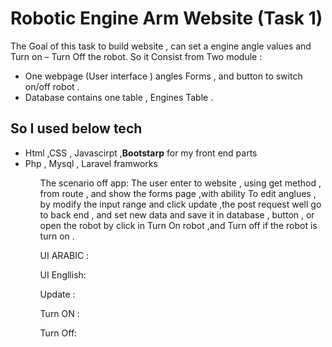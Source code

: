<h1>Robotic Engine Arm Website (Task 1)</h1>
<p>
The Goal of this task to build website , can set a engine angle values and Turn on – Turn Off the robot. 
So it Consist from Two module : </p>
<ul>
    <li>	One webpage (User interface ) angles Forms , and button to switch on/off robot .</li>
    <li>Database contains one table , Engines  Table .</li> 
</ul>    
<h2> So I used  below tech </h2>
<ul>
    <li>Html ,CSS , Javascirpt ,<strong>Bootstarp</strong> for my front end parts  </li>
    <li>Php , Mysql , Laravel framworks </li>
<ul>


The scenario off app: 
The user enter to website , using get method , from route , and show the forms page ,with ability 
To edit anglues , by modify the input range and click update ,the post request well go to back end , and set new data and save it in database ,  button , or open the robot by click in 
Turn On robot ,and Turn off if the robot is turn on  . 



UI ARABIC  : 



UI Engllish: 


Update : 

Turn ON : 

Turn Off: 


